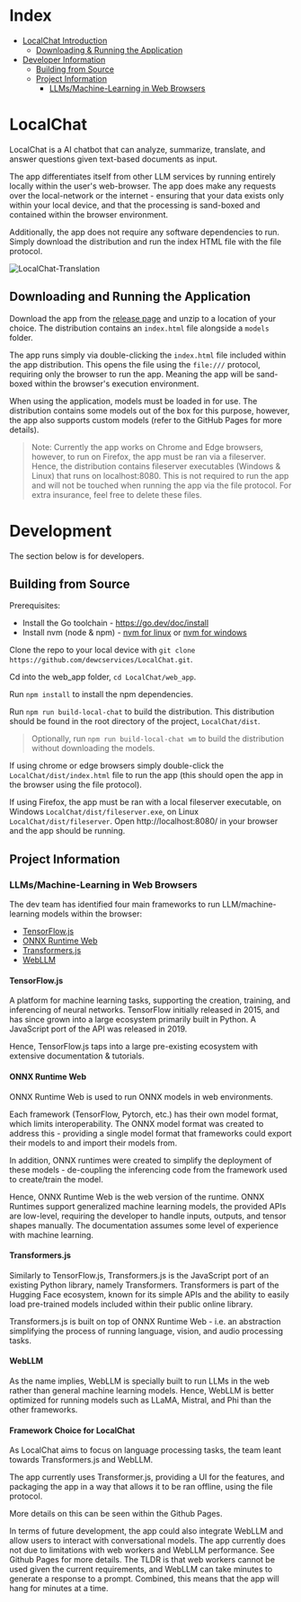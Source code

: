 # Index

- [LocalChat Introduction](#LocalChat)
    - [Downloading & Running the Application](#downloading-and-running-the-application)
- [Developer Information](#development)
    - [Building from Source](#building-from-source)
    - [Project Information](#project-information)
        - [LLMs/Machine-Learning in Web Browsers](#llmsmachine-learning-in-web-browsers)

# LocalChat
LocalChat is a AI chatbot that can analyze, summarize, translate, and answer questions given text-based documents as 
input.

The app differentiates itself from other LLM services by running entirely locally within the user's web-browser.
The app does make any requests over the local-network or the internet - ensuring that your data exists only 
within your local device, and that the processing is sand-boxed and contained within the browser environment.

Additionally, the app does not require any software dependencies to run. Simply download the distribution and run the
index HTML file with the file protocol.

![LocalChat-Translation](./docs/figures/LocalChat-Translation.png)

## Downloading and Running the Application

Download the app from the [release page](https://github.com/dewcservices/LocalChat/releases) and unzip to a location of
your choice. The distribution contains an `index.html` file alongside a `models` folder.

The app runs simply via double-clicking the `index.html` file included within the app distribution. This opens the file
using the `file:///` protocol, requiring only the browser to run the app. Meaning the app will be sand-boxed within the 
browser's execution environment.

When using the application, models must be loaded in for use. The distribution contains some models out of the box for
this purpose, however, the app also supports custom models (refer to the GitHub Pages for more details).

> Note: Currently the app works on Chrome and Edge browsers, however, to run on Firefox, the app must be ran via a
> fileserver. Hence, the distribution contains fileserver executables (Windows & Linux) that runs on localhost:8080.
> This is not required to run the app and will not be touched when running the app via the file protocol. For extra 
> insurance, feel free to delete these files.

# Development

The section below is for developers.

## Building from Source

Prerequisites:
- Install the Go toolchain - https://go.dev/doc/install
- Install nvm (node & npm) - [nvm for linux](https://github.com/nvm-sh/nvm) or [nvm for windows](https://github.com/coreybutler/nvm-windows)

Clone the repo to your local device with `git clone https://github.com/dewcservices/LocalChat.git`.

Cd into the web_app folder, `cd LocalChat/web_app`.

Run `npm install` to install the npm dependencies.

Run `npm run build-local-chat` to build the distribution. This distribution should be found in the root directory
of the project, `LocalChat/dist`.

> Optionally, run `npm run build-local-chat wm` to build the distribution without downloading the models.

If using chrome or edge browsers simply double-click the `LocalChat/dist/index.html` file to run the app (this should
open the app in the browser using the file protocol).

If using Firefox, the app must be ran with a local fileserver executable, on Windows `LocalChat/dist/fileserver.exe`,
on Linux `LocalChat/dist/fileserver`. Open http://localhost:8080/ in your browser and the app should be running.

## Project Information

### LLMs/Machine-Learning in Web Browsers

The dev team has identified four main frameworks to run LLM/machine-learning models within the browser:

- [TensorFlow.js](https://www.tensorflow.org/js)
- [ONNX Runtime Web](https://onnxruntime.ai/docs/tutorials/web/)
- [Transformers.js](https://huggingface.co/docs/transformers.js/index)
- [WebLLM](https://webllm.mlc.ai/docs/)

#### TensorFlow.js
A platform for machine learning tasks, supporting the creation, training, and inferencing of neural networks.
TensorFlow initially released in 2015, and has since grown into a large ecosystem primarily built in Python. 
A JavaScript port of the API was released in 2019.

Hence, TensorFlow.js taps into a large pre-existing ecosystem with extensive documentation & tutorials.

#### ONNX Runtime Web
ONNX Runtime Web is used to run ONNX models in web environments.

Each framework (TensorFlow, Pytorch, etc.) has their own model format, which limits interoperability. The ONNX model
format was created to address this - providing a single model format that frameworks could export their models to and
import their models from. 

In addition, ONNX runtimes were created to simplify the deployment of these models - de-coupling the inferencing code
from the framework used to create/train the model.

Hence, ONNX Runtime Web is the web version of the runtime. ONNX Runtimes support generalized machine learning models,
the provided APIs are low-level, requiring the developer to handle inputs, outputs, and tensor shapes manually. The
documentation assumes some level of experience with machine learning.

#### Transformers.js
Similarly to TensorFlow.js, Transformers.js is the JavaScript port of an existing Python library, namely Transformers.
Transformers is part of the Hugging Face ecosystem, known for its simple APIs and the ability to easily load pre-trained
models included within their public online library.

Transformers.js is built on top of ONNX Runtime Web - i.e. an abstraction simplifying the process of running language,
vision, and audio processing tasks.

#### WebLLM
As the name implies, WebLLM is specially built to run LLMs in the web rather than general machine learning models.
Hence, WebLLM is better optimized for running models such as LLaMA, Mistral, and Phi than the other frameworks.

#### Framework Choice for LocalChat
As LocalChat aims to focus on language processing tasks, the team leant towards Transformers.js and WebLLM.

The app currently uses Transformer.js, providing a UI for the features, and packaging the app in a way that allows
it to be ran offline, using the file protocol.

More details on this can be seen within the Github Pages.

In terms of future development, the app could also integrate WebLLM and allow users to interact with conversational 
models. The app currently does not due to limitations with web workers and WebLLM performance. See Github Pages for
more details. The TLDR is that web workers cannot be used given the current requirements, and WebLLM can take minutes 
to generate a response to a prompt. Combined, this means that the app will hang for minutes at a time.
